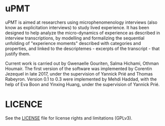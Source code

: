 # uPMT

uPMT is aimed at researchers using microphenomenology interviews (also know as explicitation interviews) to study lived experience. It has been designed to help analyze the micro-dynamics of experience as described in interview transcriptions, by modelling and formalizing the sequential unfolding of "experience moments" described with categories and properties, and linked to the descriptemes - excerpts of the transcript - that justify them.

Current work is carried out by Gwenaelle Gouriten, Salma Hichami,  Othman Houmair. The first version of the software was implemented by Corentin Jezequel in late 2017, under the supervision of Yannick Prié and Thomas Rabeyron. Version 0.1 to 0.3 were implemented by Mehdi Haddad, with the help of Eva Boon and Yinxing Huang, under the supervision of Yannick Prié. 

# LICENCE

See the [LICENSE](LICENSE) file for license rights and limitations (GPLv3). 

